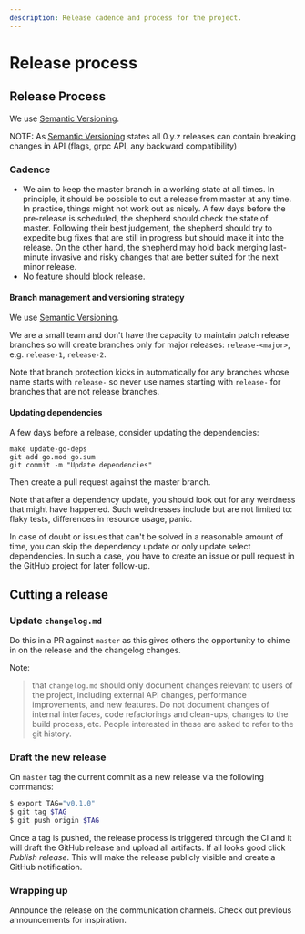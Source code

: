```yaml
---
description: Release cadence and process for the project.
---
```


# Release process

## Release Process

We use [Semantic Versioning](http://semver.org/).

NOTE: As [Semantic Versioning](http://semver.org/spec/v2.0.0.html) states all 0.y.z releases can contain breaking changes in API \(flags, grpc API, any backward compatibility\)

### Cadence

* We aim to keep the master branch in a working state at all times. In principle, it should be possible to cut a release from master at any time. In practice, things might not work out as nicely. A few days before the pre-release is scheduled, the shepherd should check the state of master. Following their best judgement, the shepherd should try to expedite bug fixes that are still in progress but should make it into the release. On the other hand, the shepherd may hold back merging last-minute invasive and risky changes that are better suited for the next minor release.
* No feature should block release.

#### Branch management and versioning strategy

We use [Semantic Versioning](https://semver.org/).

We are a small team and don't have the capacity to maintain patch release branches so will create branches only for major releases: `release-<major>`, e.g. `release-1`, `release-2`.

Note that branch protection kicks in automatically for any branches whose name starts with `release-` so never use names starting with `release-` for branches that are not release branches.

#### Updating dependencies

A few days before a release, consider updating the dependencies:

```text
make update-go-deps
git add go.mod go.sum
git commit -m "Update dependencies"
```

Then create a pull request against the master branch.

Note that after a dependency update, you should look out for any weirdness that might have happened. Such weirdnesses include but are not limited to: flaky tests, differences in resource usage, panic.

In case of doubt or issues that can't be solved in a reasonable amount of time, you can skip the dependency update or only update select dependencies. In such a case, you have to create an issue or pull request in the GitHub project for later follow-up.

## Cutting a release

### Update `changelog.md`

Do this in a PR against `master` as this gives others the opportunity to chime in on the release and the changelog changes.

Note:

> that `changelog.md` should only document changes relevant to users of the project, including external API changes, performance improvements, and new features. Do not document changes of internal interfaces, code refactorings and clean-ups, changes to the build process, etc. People interested in these are asked to refer to the git history.

### Draft the new release

On `master` tag the current commit as a new release via the following commands:

```bash
$ export TAG="v0.1.0"
$ git tag $TAG
$ git push origin $TAG
```

Once a tag is pushed, the release process is triggered through the CI and it will draft the GitHub release and upload all artifacts. If all looks good click _Publish release_. This will make the release publicly visible and create a GitHub notification.

### Wrapping up

Announce the release on the communication channels.
 Check out previous announcements for inspiration.

